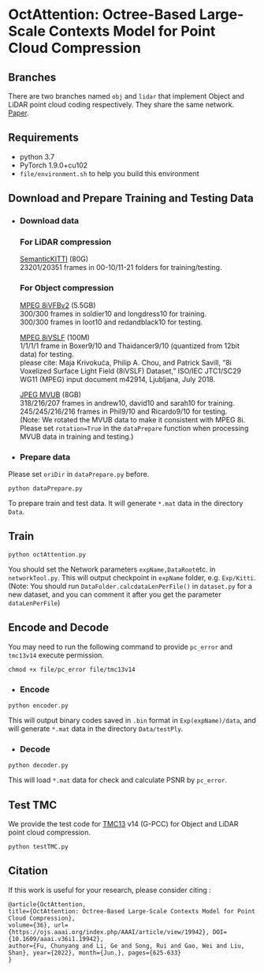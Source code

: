 <!--
 * @Author: fuchy@stu.pku.edu.cn
 * @Date: 2021-09-18 18:33:55
 * @LastEditTime: 2021-12-14 20:09:55
 * @LastEditors: FCY
 * @Description: README
 * @FilePath: /compression/README.md
-->
# OctAttention: Octree-Based Large-Scale Contexts Model for Point Cloud Compression

## Branches

There are two branches named `obj` and `lidar` that implement Object and LiDAR point cloud coding respectively. They share the same network. [Paper](http://arxiv.org/abs/2202.06028).

## Requirements
- python 3.7
- PyTorch 1.9.0+cu102
- `file/environment.sh` to help you build this environment

## Download and Prepare Training and Testing Data
- ### Download data
    ### For LiDAR compression
    
    [SemanticKITTI](http://www.semantic-kitti.org/dataset.html) (80G)  
    23201/20351 frames in 00-10/11-21 folders for training/testing. 

    ### For Object compression

    [MPEG 8iVFBv2](http://plenodb.jpeg.org/pc/8ilabs)  (5.5GB)  
    300/300 frames in soldier10 and longdress10 for training.  
    300/300 frames in loot10 and redandblack10 for testing. 
    
    [MPEG 8iVSLF](https://disk.pku.edu.cn/#/link/E08699D04D09244C82E50D0C44093F34%20%E6%9C%89%E6%95%88%E6%9C%9F%E9%99%90%EF%BC%9A2025-08-31%2023:59) (100M)  
    1/1/1/1 frame in Boxer9/10 and Thaidancer9/10 (quantized from 12bit data) for testing.  
    please cite: Maja Krivokuća, Philip A. Chou, and Patrick Savill, “8i Voxelized Surface Light  Field (8iVSLF) Dataset,” ISO/IEC  JTC1/SC29 WG11  (MPEG)  input   document m42914, Ljubljana, July 2018.

    [JPEG MVUB](http://plenodb.jpeg.org/pc/microsoft) (8GB)  
    318/216/207 frames in andrew10, david10 and sarah10 for training.  
    245/245/216/216 frames in Phil9/10 and Ricardo9/10 for testing.  
    (Note: We rotated the MVUB data to make it consistent with MPEG 8i. Please set `rotation=True` in the `dataPrepare` function when processing MVUB data in training and testing.)

- ### Prepare data
Please set `oriDir` in `dataPrepare.py` before. 
```
python dataPrepare.py
```
To prepare train and test data. It will generate `*.mat` data in the directory `Data`.  
    
## Train
```
python octAttention.py 
```
You should set the Network parameters `expName,DataRoot`etc. in `networkTool.py`.
This will output checkpoint in `expName` folder, e.g. `Exp/Kitti`. (Note: You should run `DataFolder.calcdataLenPerFile()` in `dataset.py` for a new dataset, and you can comment it after you get the parameter `dataLenPerFile`)

## Encode and Decode
You may need to run the following command to provide `pc_error` and `tmc13v14` execute permission.
```
chmod +x file/pc_error file/tmc13v14 
``` 
- ### Encode
```
python encoder.py  
```
This will output binary codes saved in `.bin` format in `Exp(expName)/data`, and will generate `*.mat` data in the directory `Data/testPly`.

- ### Decode
```
python decoder.py 
```
This will load `*.mat` data for check and calculate PSNR by `pc_error`.

## Test TMC
We provide the test code for [TMC13](https://github.com/MPEGGroup/mpeg-pcc-tmc13) v14 (G-PCC) for Object and LiDAR point cloud compression.
```
python testTMC.py
```

## Citation
If this work is useful for your research, please consider citing :

    @article{OctAttention, 
    title={OctAttention: Octree-Based Large-Scale Contexts Model for Point Cloud Compression}, 
    volume={36}, url={https://ojs.aaai.org/index.php/AAAI/article/view/19942}, DOI={10.1609/aaai.v36i1.19942}, 
    author={Fu, Chunyang and Li, Ge and Song, Rui and Gao, Wei and Liu, Shan}, year={2022}, month={Jun.}, pages={625-633} 
    }
